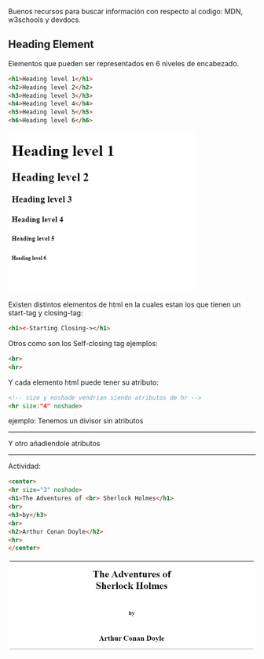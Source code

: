     
Buenos recursos para buscar información con respecto al codigo: MDN, w3schools y devdocs.
## Heading Element
Elementos que pueden ser representados en 6 niveles de encabezado.
```html
<h1>Heading level 1</h1>
<h2>Heading level 2</h2>
<h3>Heading level 3</h3>
<h4>Heading level 4</h4>
<h5>Heading level 5</h5>
<h6>Heading level 6</h6>
```

![header example](headers.png "header ejemplo")

Existen distintos elementos de html en la cuales estan los que tienen un start-tag y closing-tag:
```html
<h1><-Starting Closing-></h1>
```
Otros como son los Self-closing tag ejemplos:
```html
<br>
<hr>
```
Y cada elemento html puede tener su atributo:
```html
<!-- size y noshade vendrian siendo atributos de hr -->
<hr size:"4" noshade>
```
ejemplo:
Tenemos un divisor sin atributos
<hr>
Y otro añadiendole atributos
<hr size:"4" noshade>

Actividad:
```html
<center>
<hr size="3" noshade>
<h1>The Adventures of <br> Sherlock Holmes</h1>
<br>
<h3>by</h3>
<br>
<h2>Arthur Conan Doyle</h2>
<hr>
</center>
```
![actividad](Activity.png " Actividad con headers y separadores")